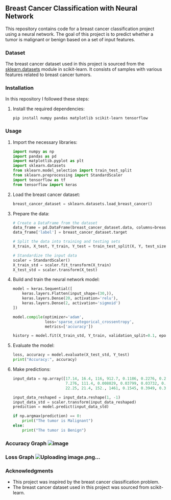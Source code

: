 

## Breast Cancer Classification with Neural Network

This repository contains code for a breast cancer classification project using a neural network. The goal of this project is to predict whether a tumor is malignant or benign based on a set of input features.



### Dataset

The breast cancer dataset used in this project is sourced from the [sklearn.datasets](https://scikit-learn.org/stable/modules/generated/sklearn.datasets.load_breast_cancer.html) module in scikit-learn. It consists of samples with various features related to breast cancer tumors.



### Installation

In this repository I followed these steps:


1. Install the required dependencies:

   ```
   pip install numpy pandas matplotlib scikit-learn tensorflow
   ```


### Usage

1. Import the necessary libraries:

   ```python
   import numpy as np
   import pandas as pd
   import matplotlib.pyplot as plt
   import sklearn.datasets
   from sklearn.model_selection import train_test_split
   from sklearn.preprocessing import StandardScaler
   import tensorflow as tf
   from tensorflow import keras
   ```

2. Load the breast cancer dataset:

   ```python
   breast_cancer_dataset = sklearn.datasets.load_breast_cancer()
   ```

3. Prepare the data:

   ```python
   # Create a DataFrame from the dataset
   data_frame = pd.DataFrame(breast_cancer_dataset.data, columns=breast_cancer_dataset.feature_names)
   data_frame['label'] = breast_cancer_dataset.target

   # Split the data into training and testing sets
   X_train, X_test, Y_train, Y_test = train_test_split(X, Y, test_size=0.2, random_state=2)

   # Standardize the input data
   scaler = StandardScaler()
   X_train_std = scaler.fit_transform(X_train)
   X_test_std = scaler.transform(X_test)
   ```

4. Build and train the neural network model:

   ```python
   model = keras.Sequential([
       keras.layers.Flatten(input_shape=(30,)),
       keras.layers.Dense(20, activation='relu'),
       keras.layers.Dense(2, activation='sigmoid')
   ])

   model.compile(optimizer='adam',
                 loss='sparse_categorical_crossentropy',
                 metrics=['accuracy'])

   history = model.fit(X_train_std, Y_train, validation_split=0.1, epochs=10)
   ```

5. Evaluate the model:

   ```python
   loss, accuracy = model.evaluate(X_test_std, Y_test)
   print("Accuracy:", accuracy)
   ```

6. Make predictions:

   ```python
   input_data = np.array([17.14, 16.4, 116, 912.7, 0.1186, 0.2276, 0.2229, 0.1401, 0.304, 0.07413, 1.046, 0.976,
                          7.276, 111.4, 0.008029, 0.03799, 0.03732, 0.02397, 0.02308, 0.007444,
                          22.25, 21.4, 152., 1461, 0.1545, 0.3949, 0.3853, 0.255, 0.4066, 0.1059])

   input_data_reshaped = input_data.reshape(1, -1)
   input_data_std = scaler.transform(input_data_reshaped)
   prediction = model.predict(input_data_std)

   if np.argmax(prediction) == 0:
       print("The tumor is Malignant")
   else:
       print("The tumor is Benign")
   ```

   

### Accuracy Graph ![image](https://github.com/Nargesmohammadi/Breast-Cancer-Classification_with_Neural_Network/assets/96385230/3a8b19b0-8c47-4cb4-a819-0c39b82d904f)



### Loss Graph  ![Uploading image.png…]()



### Acknowledgments

- This project was inspired by the breast cancer classification problem.
- The breast cancer dataset used in this project was sourced from scikit-learn.


